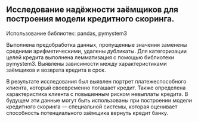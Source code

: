 ## Исследование надёжности заёмщиков для построения модели кредитного скоринга.

Использование библиотек: 
pandas, pymystem3

Выполнена предобработка данных, пропущенные значения заменены средними арифметическими, удалены дубликаты. 
Для категоризации целей кредита выполнена лемматизация с помощью библиотеки pymystem3.
Выявлены зависимости между характеристиками заёмщиков и возврата кредита в срок.

В результате исследования был выявлен портрет платежеспособного клиента, который своевременно погашает кредит. 
Также определена характеристика клиента с повышенным риском невыплаты кредита.
В будущем эти данные могут быть использованы при построении модели кредитного скоринга — специальной системы, 
которая оценивает способность потенциального заёмщика вернуть кредит банку.
